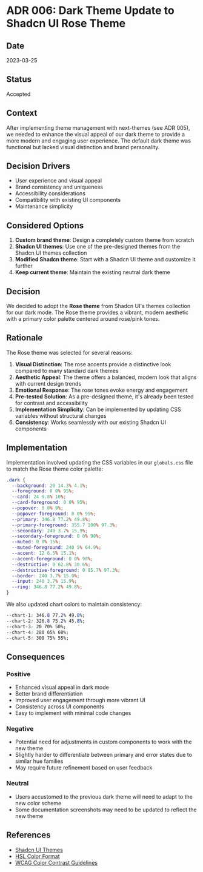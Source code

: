 # ADR 006: Dark Theme Update to Shadcn UI Rose Theme

## Date
2023-03-25

## Status
Accepted

## Context
After implementing theme management with next-themes (see ADR 005), we needed to enhance the visual appeal of our dark theme to provide a more modern and engaging user experience. The default dark theme was functional but lacked visual distinction and brand personality.

## Decision Drivers
- User experience and visual appeal
- Brand consistency and uniqueness
- Accessibility considerations
- Compatibility with existing UI components
- Maintenance simplicity

## Considered Options
1. **Custom brand theme**: Design a completely custom theme from scratch
2. **Shadcn UI themes**: Use one of the pre-designed themes from the Shadcn UI themes collection
3. **Modified Shadcn theme**: Start with a Shadcn UI theme and customize it further
4. **Keep current theme**: Maintain the existing neutral dark theme

## Decision
We decided to adopt the **Rose theme** from Shadcn UI's themes collection for our dark mode. The Rose theme provides a vibrant, modern aesthetic with a primary color palette centered around rose/pink tones.

## Rationale
The Rose theme was selected for several reasons:

1. **Visual Distinction**: The rose accents provide a distinctive look compared to many standard dark themes
2. **Aesthetic Appeal**: The theme offers a balanced, modern look that aligns with current design trends
3. **Emotional Response**: The rose tones evoke energy and engagement
4. **Pre-tested Solution**: As a pre-designed theme, it's already been tested for contrast and accessibility
5. **Implementation Simplicity**: Can be implemented by updating CSS variables without structural changes
6. **Consistency**: Works seamlessly with our existing Shadcn UI components

## Implementation
Implementation involved updating the CSS variables in our `globals.css` file to match the Rose theme color palette:

```css
.dark {
  --background: 20 14.3% 4.1%;
  --foreground: 0 0% 95%;
  --card: 24 9.8% 10%;
  --card-foreground: 0 0% 95%;
  --popover: 0 0% 9%;
  --popover-foreground: 0 0% 95%;
  --primary: 346.8 77.2% 49.8%;
  --primary-foreground: 355.7 100% 97.3%;
  --secondary: 240 3.7% 15.9%;
  --secondary-foreground: 0 0% 98%;
  --muted: 0 0% 15%;
  --muted-foreground: 240 5% 64.9%;
  --accent: 12 6.5% 15.1%;
  --accent-foreground: 0 0% 98%;
  --destructive: 0 62.8% 30.6%;
  --destructive-foreground: 0 85.7% 97.3%;
  --border: 240 3.7% 15.9%;
  --input: 240 3.7% 15.9%;
  --ring: 346.8 77.2% 49.8%;
}
```

We also updated chart colors to maintain consistency:

```css
--chart-1: 346.8 77.2% 49.8%;
--chart-2: 326.8 75.2% 45.8%;
--chart-3: 20 70% 50%;
--chart-4: 280 65% 60%;
--chart-5: 300 75% 55%;
```

## Consequences

### Positive
- Enhanced visual appeal in dark mode
- Better brand differentiation
- Improved user engagement through more vibrant UI
- Consistency across UI components
- Easy to implement with minimal code changes

### Negative
- Potential need for adjustments in custom components to work with the new theme
- Slightly harder to differentiate between primary and error states due to similar hue families
- May require future refinement based on user feedback

### Neutral
- Users accustomed to the previous dark theme will need to adapt to the new color scheme
- Some documentation screenshots may need to be updated to reflect the new theme

## References
- [Shadcn UI Themes](https://ui.shadcn.com/themes) 
- [HSL Color Format](https://developer.mozilla.org/en-US/docs/Web/CSS/color_value/hsl)
- [WCAG Color Contrast Guidelines](https://www.w3.org/WAI/WCAG21/Understanding/contrast-minimum.html) 
